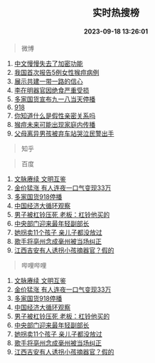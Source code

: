 <div align="center"><h2>实时热搜榜</h2><h4>2023-09-18 13:26:01</h4></div>

> 微博  

1. [中文慢慢失去了加密功能](https://s.weibo.com/weibo?q=%E4%B8%AD%E6%96%87%E6%85%A2%E6%85%A2%E5%A4%B1%E5%8E%BB%E4%BA%86%E5%8A%A0%E5%AF%86%E5%8A%9F%E8%83%BD&t=31&band_rank=1&Refer=top)<br />
2. [我国首次报告5例女性猴痘病例](https://s.weibo.com/weibo?q=%23%E6%88%91%E5%9B%BD%E9%A6%96%E6%AC%A1%E6%8A%A5%E5%91%8A5%E4%BE%8B%E5%A5%B3%E6%80%A7%E7%8C%B4%E7%97%98%E7%97%85%E4%BE%8B%23&t=31&band_rank=2&Refer=top)<br />
3. [展示共建一带一路的信心](https://s.weibo.com/weibo?q=%23%E5%B1%95%E7%A4%BA%E5%85%B1%E5%BB%BA%E4%B8%80%E5%B8%A6%E4%B8%80%E8%B7%AF%E7%9A%84%E4%BF%A1%E5%BF%83%23&t=31&band_rank=3&Refer=top)<br />
4. [李在明器官因绝食严重受损](https://s.weibo.com/weibo?q=%23%E6%9D%8E%E5%9C%A8%E6%98%8E%E5%99%A8%E5%AE%98%E5%9B%A0%E7%BB%9D%E9%A3%9F%E4%B8%A5%E9%87%8D%E5%8F%97%E6%8D%9F%23&t=31&band_rank=4&Refer=top)<br />
5. [多家国货宣布九一八当天停播](https://s.weibo.com/weibo?q=%23%E5%A4%9A%E5%AE%B6%E5%9B%BD%E8%B4%A7%E5%AE%A3%E5%B8%83%E4%B9%9D%E4%B8%80%E5%85%AB%E5%BD%93%E5%A4%A9%E5%81%9C%E6%92%AD%23&t=31&band_rank=5&Refer=top)<br />
6. [918](https://s.weibo.com/weibo?q=%23918%23&t=31&band_rank=6&Refer=top)<br />
7. [你知道什么是假性亲密关系吗](https://s.weibo.com/weibo?q=%23%E4%BD%A0%E7%9F%A5%E9%81%93%E4%BB%80%E4%B9%88%E6%98%AF%E5%81%87%E6%80%A7%E4%BA%B2%E5%AF%86%E5%85%B3%E7%B3%BB%E5%90%97%23&t=31&band_rank=7&Refer=top)<br />
8. [猴痘未来可能出现家庭内传播](https://s.weibo.com/weibo?q=%23%E7%8C%B4%E7%97%98%E6%9C%AA%E6%9D%A5%E5%8F%AF%E8%83%BD%E5%87%BA%E7%8E%B0%E5%AE%B6%E5%BA%AD%E5%86%85%E4%BC%A0%E6%92%AD%23&t=31&band_rank=8&Refer=top)<br />
9. [父母离异男孩被弃车站哭泣民警出手](https://s.weibo.com/weibo?q=%23%E7%88%B6%E6%AF%8D%E7%A6%BB%E5%BC%82%E7%94%B7%E5%AD%A9%E8%A2%AB%E5%BC%83%E8%BD%A6%E7%AB%99%E5%93%AD%E6%B3%A3%E6%B0%91%E8%AD%A6%E5%87%BA%E6%89%8B%23&t=31&band_rank=9&Refer=top)<br />

> 知乎  


> 百度  

1. [文脉赓续 文明互鉴](https://www.baidu.com/s?wd=%E6%96%87%E8%84%89%E8%B5%93%E7%BB%AD+%E6%96%87%E6%98%8E%E4%BA%92%E9%89%B4&sa=fyb_news&rsv_dl=fyb_news)<br />
2. [金价猛涨 有人连夜一口气变现33万](https://www.baidu.com/s?wd=%E9%87%91%E4%BB%B7%E7%8C%9B%E6%B6%A8+%E6%9C%89%E4%BA%BA%E8%BF%9E%E5%A4%9C%E4%B8%80%E5%8F%A3%E6%B0%94%E5%8F%98%E7%8E%B033%E4%B8%87&sa=fyb_news&rsv_dl=fyb_news)<br />
3. [多家国货918停播](https://www.baidu.com/s?wd=%E5%A4%9A%E5%AE%B6%E5%9B%BD%E8%B4%A7918%E5%81%9C%E6%92%AD&sa=fyb_news&rsv_dl=fyb_news)<br />
4. [中国经济大循环观察](https://www.baidu.com/s?wd=%E4%B8%AD%E5%9B%BD%E7%BB%8F%E6%B5%8E%E5%A4%A7%E5%BE%AA%E7%8E%AF%E8%A7%82%E5%AF%9F&sa=fyb_news&rsv_dl=fyb_news)<br />
5. [男子被杠铃压死 老板：杠铃他买的](https://www.baidu.com/s?wd=%E7%94%B7%E5%AD%90%E8%A2%AB%E6%9D%A0%E9%93%83%E5%8E%8B%E6%AD%BB+%E8%80%81%E6%9D%BF%EF%BC%9A%E6%9D%A0%E9%93%83%E4%BB%96%E4%B9%B0%E7%9A%84&sa=fyb_news&rsv_dl=fyb_news)<br />
6. [中央部门迎来最年轻副部长](https://www.baidu.com/s?wd=%E4%B8%AD%E5%A4%AE%E9%83%A8%E9%97%A8%E8%BF%8E%E6%9D%A5%E6%9C%80%E5%B9%B4%E8%BD%BB%E5%89%AF%E9%83%A8%E9%95%BF&sa=fyb_news&rsv_dl=fyb_news)<br />
7. [她拐卖11个孩子 亲儿子都没放过](https://www.baidu.com/s?wd=%E5%A5%B9%E6%8B%90%E5%8D%9611%E4%B8%AA%E5%AD%A9%E5%AD%90+%E4%BA%B2%E5%84%BF%E5%AD%90%E9%83%BD%E6%B2%A1%E6%94%BE%E8%BF%87&sa=fyb_news&rsv_dl=fyb_news)<br />
8. [歌手将亳州念成毫州被当场纠正](https://www.baidu.com/s?wd=%E6%AD%8C%E6%89%8B%E5%B0%86%E4%BA%B3%E5%B7%9E%E5%BF%B5%E6%88%90%E6%AF%AB%E5%B7%9E%E8%A2%AB%E5%BD%93%E5%9C%BA%E7%BA%A0%E6%AD%A3&sa=fyb_news&rsv_dl=fyb_news)<br />
9. [江西吉安有人诱拐小孩摘器官？假的](https://www.baidu.com/s?wd=%E6%B1%9F%E8%A5%BF%E5%90%89%E5%AE%89%E6%9C%89%E4%BA%BA%E8%AF%B1%E6%8B%90%E5%B0%8F%E5%AD%A9%E6%91%98%E5%99%A8%E5%AE%98%EF%BC%9F%E5%81%87%E7%9A%84&sa=fyb_news&rsv_dl=fyb_news)<br />

> 哔哩哔哩  

1. [文脉赓续 文明互鉴](https://www.baidu.com/s?wd=%E6%96%87%E8%84%89%E8%B5%93%E7%BB%AD+%E6%96%87%E6%98%8E%E4%BA%92%E9%89%B4&sa=fyb_news&rsv_dl=fyb_news)<br />
2. [金价猛涨 有人连夜一口气变现33万](https://www.baidu.com/s?wd=%E9%87%91%E4%BB%B7%E7%8C%9B%E6%B6%A8+%E6%9C%89%E4%BA%BA%E8%BF%9E%E5%A4%9C%E4%B8%80%E5%8F%A3%E6%B0%94%E5%8F%98%E7%8E%B033%E4%B8%87&sa=fyb_news&rsv_dl=fyb_news)<br />
3. [多家国货918停播](https://www.baidu.com/s?wd=%E5%A4%9A%E5%AE%B6%E5%9B%BD%E8%B4%A7918%E5%81%9C%E6%92%AD&sa=fyb_news&rsv_dl=fyb_news)<br />
4. [中国经济大循环观察](https://www.baidu.com/s?wd=%E4%B8%AD%E5%9B%BD%E7%BB%8F%E6%B5%8E%E5%A4%A7%E5%BE%AA%E7%8E%AF%E8%A7%82%E5%AF%9F&sa=fyb_news&rsv_dl=fyb_news)<br />
5. [男子被杠铃压死 老板：杠铃他买的](https://www.baidu.com/s?wd=%E7%94%B7%E5%AD%90%E8%A2%AB%E6%9D%A0%E9%93%83%E5%8E%8B%E6%AD%BB+%E8%80%81%E6%9D%BF%EF%BC%9A%E6%9D%A0%E9%93%83%E4%BB%96%E4%B9%B0%E7%9A%84&sa=fyb_news&rsv_dl=fyb_news)<br />
6. [中央部门迎来最年轻副部长](https://www.baidu.com/s?wd=%E4%B8%AD%E5%A4%AE%E9%83%A8%E9%97%A8%E8%BF%8E%E6%9D%A5%E6%9C%80%E5%B9%B4%E8%BD%BB%E5%89%AF%E9%83%A8%E9%95%BF&sa=fyb_news&rsv_dl=fyb_news)<br />
7. [她拐卖11个孩子 亲儿子都没放过](https://www.baidu.com/s?wd=%E5%A5%B9%E6%8B%90%E5%8D%9611%E4%B8%AA%E5%AD%A9%E5%AD%90+%E4%BA%B2%E5%84%BF%E5%AD%90%E9%83%BD%E6%B2%A1%E6%94%BE%E8%BF%87&sa=fyb_news&rsv_dl=fyb_news)<br />
8. [歌手将亳州念成毫州被当场纠正](https://www.baidu.com/s?wd=%E6%AD%8C%E6%89%8B%E5%B0%86%E4%BA%B3%E5%B7%9E%E5%BF%B5%E6%88%90%E6%AF%AB%E5%B7%9E%E8%A2%AB%E5%BD%93%E5%9C%BA%E7%BA%A0%E6%AD%A3&sa=fyb_news&rsv_dl=fyb_news)<br />
9. [江西吉安有人诱拐小孩摘器官？假的](https://www.baidu.com/s?wd=%E6%B1%9F%E8%A5%BF%E5%90%89%E5%AE%89%E6%9C%89%E4%BA%BA%E8%AF%B1%E6%8B%90%E5%B0%8F%E5%AD%A9%E6%91%98%E5%99%A8%E5%AE%98%EF%BC%9F%E5%81%87%E7%9A%84&sa=fyb_news&rsv_dl=fyb_news)<br />

